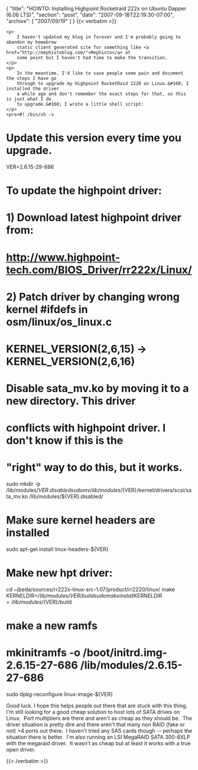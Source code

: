 {
  "title": "HOWTO: Installing Highpoint Rocketraid 222x on Ubuntu Dapper (6.06 LTS)",
  "section": "post",
  "date": "2007-09-18T22:19:30-07:00",
  "archive": [
    "2007/09/19"
  ]
}
{{< verbatim >}}

    <p>
        I haven't updated my blog in forever and I'm probably going to abandon my homebrew
        static client generated site for something like <a href="http://mephistoblog.com/">Mephisto</a> at
        some point but I haven't had time to make the transition. 
    </p>
    <p>
        In the meantime, I'd like to save people some pain and document the steps I have go
        through to upgrade my Highpoint RocketRaid 2220 on Linux.&#160; I installed the driver
        a while ago and don't remember the exact steps for that, so this is just what I do
        to upgrade.&#160; I wrote a little shell script: 
    </p>
    <pre>#! /bin/sh -v

# Update this version every time you upgrade.
VER=2.6.15-29-686

# To update the highpoint driver:
# 1) Download latest highpoint driver from: 
#
# http://www.highpoint-tech.com/BIOS_Driver/rr222x/Linux/
#
# 2) Patch driver by changing wrong kernel #ifdefs in osm/linux/os_linux.c  
#   KERNEL_VERSION(2,6,15) -&gt; KERNEL_VERSION(2,6,16)

# Disable sata_mv.ko by moving it to a new directory.  This driver
# conflicts with highpoint driver.  I don't know if this is the
# "right" way to do this, but it works.
sudo mkdir -p /lib/modules/${VER}.disabled
sudo mv /lib/modules/${VER}/kernel/drivers/scsi/sata_mv.ko /lib/modules/${VER}.disabled/

# Make sure kernel headers are installed
sudo apt-get install linux-headers-${VER}

# Make new hpt driver:
cd ~jbeda/sources/rr222x-linux-src-1.07/product/rr2220/linux/
make KERNELDIR=/lib/modules/${VER}/build
sudo make install KERNELDIR=/lib/modules/${VER}/build

# make a new ramfs
# mkinitramfs -o /boot/initrd.img-2.6.15-27-686 /lib/modules/2.6.15-27-686
sudo dpkg-reconfigure linux-image-${VER}</pre>
    <p>
        Good luck. I hope this helps people out there that are stuck with this thing. I'm
        still looking for a good cheap solution to host lots of SATA drives on Linux.&#160;
        Port multipliers are there and aren't as cheap as they should be.&#160; The driver
        situation is pretty dire and there aren't that many non RAID (fake or not) &gt;4 ports
        out there.&#160; I haven't tried any SAS cards though -- perhaps the situation there
        is better.&#160; I'm also running an LSI MegaRAID SATA 300-8XLP with the megaraid
        driver.&#160; It wasn't as cheap but at least it works with a true open driver.&#160; 
    </p>

{{< /verbatim >}}
